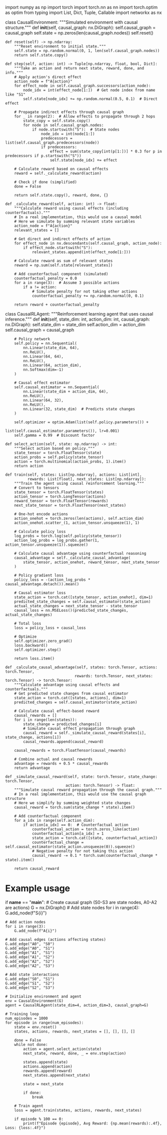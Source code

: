 import numpy as np
import torch
import torch.nn as nn
import torch.optim as optim
from typing import List, Dict, Tuple, Callable
import networkx as nx

class CausalEnvironment:
    """Simulated environment with causal structure."""
    def __init__(self, causal_graph: nx.DiGraph):
        self.causal_graph = causal_graph
        self.state = np.zeros(len(causal_graph.nodes))
        self.reset()
        
    def reset(self) -> np.ndarray:
        """Reset environment to initial state."""
        self.state = np.random.normal(0, 1, len(self.causal_graph.nodes))
        return self.state.copy()
    
    def step(self, action: int) -> Tuple[np.ndarray, float, bool, Dict]:
        """Take an action and return next state, reward, done, and info."""
        # Apply action's direct effect
        action_node = f"A{action}"
        for effect_node in self.causal_graph.successors(action_node):
            node_idx = int(effect_node[1:])  # Get node index from name like "S1"
            self.state[node_idx] += np.random.normal(0.5, 0.1)  # Direct effect
            
        # Propagate indirect effects through causal graph
        for _ in range(2):  # Allow effects to propagate through 2 hops
            state_copy = self.state.copy()
            for node in self.causal_graph.nodes:
                if node.startswith("S"):  # State nodes
                    node_idx = int(node[1:])
                    predecessors = list(self.causal_graph.predecessors(node))
                    if predecessors:
                        effect = sum(state_copy[int(p[1:])] * 0.3 for p in predecessors if p.startswith("S"))
                        self.state[node_idx] += effect
        
        # Calculate reward based on causal effects
        reward = self._calculate_reward(action)
        
        # Check if done (simplified)
        done = False
        
        return self.state.copy(), reward, done, {}
    
    def _calculate_reward(self, action: int) -> float:
        """Calculate reward using causal effects (including counterfactuals)."""
        # In a real implementation, this would use a causal model
        # Here we simulate by summing relevant state variables
        action_node = f"A{action}"
        relevant_states = []
        
        # Get direct and indirect effects of action
        for effect_node in nx.descendants(self.causal_graph, action_node):
            if effect_node.startswith("S"):
                relevant_states.append(int(effect_node[1:]))
        
        # Calculate reward as sum of relevant states
        reward = np.sum(self.state[relevant_states])
        
        # Add counterfactual component (simulated)
        counterfactual_penalty = 0.0
        for a in range(3):  # Assume 3 possible actions
            if a != action:
                # Simulate penalty for not taking other actions
                counterfactual_penalty += np.random.normal(0, 0.1)
                
        return reward + counterfactual_penalty

class CausalRLAgent:
    """Reinforcement learning agent that uses causal inference."""
    def __init__(self, state_dim: int, action_dim: int, causal_graph: nx.DiGraph):
        self.state_dim = state_dim
        self.action_dim = action_dim
        self.causal_graph = causal_graph
        
        # Policy network
        self.policy = nn.Sequential(
            nn.Linear(state_dim, 64),
            nn.ReLU(),
            nn.Linear(64, 64),
            nn.ReLU(),
            nn.Linear(64, action_dim),
            nn.Softmax(dim=-1)
        )
        
        # Causal effect estimator
        self.causal_estimator = nn.Sequential(
            nn.Linear(state_dim + action_dim, 64),
            nn.ReLU(),
            nn.Linear(64, 32),
            nn.ReLU(),
            nn.Linear(32, state_dim)  # Predicts state changes
        )
        
        self.optimizer = optim.Adam(list(self.policy.parameters()) + 
                                    list(self.causal_estimator.parameters()), lr=0.001)
        self.gamma = 0.99  # Discount factor
        
    def select_action(self, state: np.ndarray) -> int:
        """Select action based on policy."""
        state_tensor = torch.FloatTensor(state)
        action_probs = self.policy(state_tensor)
        action = torch.multinomial(action_probs, 1).item()
        return action
    
    def train(self, states: List[np.ndarray], actions: List[int], 
              rewards: List[float], next_states: List[np.ndarray]):
        """Train the agent using causal reinforcement learning."""
        # Convert to tensors
        state_tensor = torch.FloatTensor(states)
        action_tensor = torch.LongTensor(actions)
        reward_tensor = torch.FloatTensor(rewards)
        next_state_tensor = torch.FloatTensor(next_states)
        
        # One-hot encode actions
        action_onehot = torch.zeros(len(actions), self.action_dim)
        action_onehot.scatter_(1, action_tensor.unsqueeze(1), 1)
        
        # Calculate policy loss
        log_probs = torch.log(self.policy(state_tensor))
        action_log_probs = log_probs.gather(1, action_tensor.unsqueeze(1)).squeeze()
        
        # Calculate causal advantage using counterfactual reasoning
        causal_advantage = self._calculate_causal_advantage(
            state_tensor, action_onehot, reward_tensor, next_state_tensor
        )
        
        # Policy gradient loss
        policy_loss = -(action_log_probs * causal_advantage.detach()).mean()
        
        # Causal estimator loss
        state_action = torch.cat([state_tensor, action_onehot], dim=1)
        predicted_state_changes = self.causal_estimator(state_action)
        actual_state_changes = next_state_tensor - state_tensor
        causal_loss = nn.MSELoss()(predicted_state_changes, actual_state_changes)
        
        # Total loss
        loss = policy_loss + causal_loss
        
        # Optimize
        self.optimizer.zero_grad()
        loss.backward()
        self.optimizer.step()
        
        return loss.item()
    
    def _calculate_causal_advantage(self, states: torch.Tensor, actions: torch.Tensor, 
                                   rewards: torch.Tensor, next_states: torch.Tensor) -> torch.Tensor:
        """Calculate advantage using causal effects and counterfactuals."""
        # Get predicted state changes from causal estimator
        state_action = torch.cat([states, actions], dim=1)
        predicted_changes = self.causal_estimator(state_action)
        
        # Calculate causal effect-based reward
        causal_rewards = []
        for i in range(len(states)):
            state_change = predicted_changes[i]
            # Simulate causal effect propagation through graph
            causal_reward = self._simulate_causal_reward(states[i], state_change, actions[i])
            causal_rewards.append(causal_reward)
        
        causal_rewards = torch.FloatTensor(causal_rewards)
        
        # Combine actual and causal rewards
        advantage = rewards + 0.5 * causal_rewards
        return advantage
    
    def _simulate_causal_reward(self, state: torch.Tensor, state_change: torch.Tensor, 
                               action: torch.Tensor) -> float:
        """Simulate causal reward propagation through the causal graph."""
        # In a real implementation, this would use the causal graph structure
        # Here we simplify by summing weighted state changes
        causal_reward = torch.sum(state_change * state).item()
        
        # Add counterfactual component
        for a_idx in range(self.action_dim):
            if action[a_idx] == 0:  # Counterfactual action
                counterfactual_action = torch.zeros_like(action)
                counterfactual_action[a_idx] = 1
                state_action = torch.cat([state, counterfactual_action])
                counterfactual_change = self.causal_estimator(state_action.unsqueeze(0)).squeeze()
                # Negative penalty for not taking this action
                causal_reward -= 0.1 * torch.sum(counterfactual_change * state).item()
        
        return causal_reward

# Example usage
if __name__ == "__main__":
    # Create causal graph (S0-S3 are state nodes, A0-A2 are actions)
    G = nx.DiGraph()
    # Add state nodes
    for i in range(4):
        G.add_node(f"S{i}")
    
    # Add action nodes
    for i in range(3):
        G.add_node(f"A{i}")
    
    # Add causal edges (actions affecting states)
    G.add_edge("A0", "S0")
    G.add_edge("A0", "S1")
    G.add_edge("A1", "S1")
    G.add_edge("A1", "S2")
    G.add_edge("A2", "S2")
    G.add_edge("A2", "S3")
    
    # Add state interactions
    G.add_edge("S0", "S1")
    G.add_edge("S1", "S2")
    G.add_edge("S2", "S3")
    
    # Initialize environment and agent
    env = CausalEnvironment(G)
    agent = CausalRLAgent(state_dim=4, action_dim=3, causal_graph=G)
    
    # Training loop
    num_episodes = 1000
    for episode in range(num_episodes):
        state = env.reset()
        states, actions, rewards, next_states = [], [], [], []
        
        done = False
        while not done:
            action = agent.select_action(state)
            next_state, reward, done, _ = env.step(action)
            
            states.append(state)
            actions.append(action)
            rewards.append(reward)
            next_states.append(next_state)
            
            state = next_state
            
            if done:
                break
        
        # Train agent
        loss = agent.train(states, actions, rewards, next_states)
        
        if episode % 100 == 0:
            print(f"Episode {episode}, Avg Reward: {np.mean(rewards):.4f}, Loss: {loss:.4f}")

